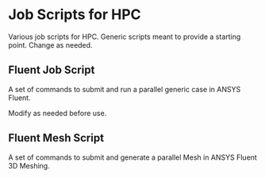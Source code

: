 # Job Scripts for HPC

Various job scripts for HPC.
Generic scripts meant to provide a starting point. Change as needed.

## Fluent Job Script

A set of commands to submit and run a parallel generic case in ANSYS Fluent.

Modify as needed before use.

## Fluent Mesh Script

A set of commands to submit and generate a parallel Mesh in ANSYS Fluent 3D Meshing.

